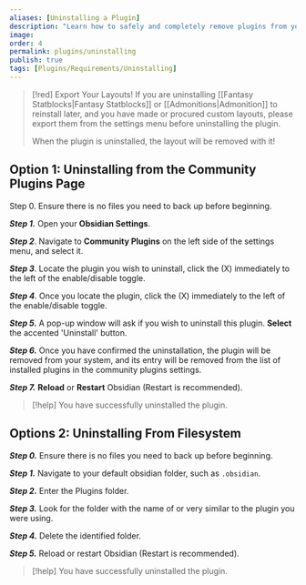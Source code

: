 ```yaml
---
aliases: [Uninstalling a Plugin]
description: "Learn how to safely and completely remove plugins from your Obsidian vault with this step-by-step guide on uninstalling."
image: 
order: 4
permalink: plugins/uninstalling
publish: true
tags: [Plugins/Requirements/Uninstalling]
---
```


>[!red] Export Your Layouts!
> If you are uninstalling [[Fantasy Statblocks|Fantasy Statblocks]] or [[Admonitions|Admonition]] to reinstall later, and you have made or procured custom layouts, please export them from the settings menu before uninstalling the plugin. 
> 
> When the plugin is uninstalled, the layout will be removed with it!

## Option 1: Uninstalling from the Community Plugins Page

Step 0. Ensure there is no files you need to back up before beginning. 

***Step 1.*** Open your **Obsidian Settings**.

***Step 2***. Navigate to **Community Plugins** on the left side of the settings menu, and select it.

***Step 3***. Locate the plugin you wish to uninstall, click the (X) immediately to the left of the enable/disable toggle.

***Step 4***. Once you locate the plugin, click the (X) immediately to the left of the enable/disable toggle.

***Step 5.*** A pop-up window will ask if you wish to uninstall this plugin. **Select** the accented 'Uninstall' button. 

***Step 6.*** Once you have confirmed the uninstallation, the plugin will be removed from your system, and its entry will be removed from the list of installed plugins in the community plugins settings.

***Step 7.***  **Reload** or **Restart** Obsidian (Restart is recommended). 

> [!help] You have successfully uninstalled the plugin. 

## Options 2: Uninstalling From Filesystem

***Step 0.*** Ensure there is no files you need to back up before beginning. 

***Step 1.*** Navigate to your default obsidian folder, such as `.obsidian`. 

***Step 2.*** Enter the Plugins folder.

***Step 3.*** Look for the folder with the name of or very similar to the plugin you were using.

***Step 4.*** Delete the identified folder.

***Step 5.*** Reload or restart Obsidian (Restart is recommended).

> [!help] You have successfully uninstalled the plugin.
